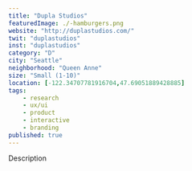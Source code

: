 ```yaml
---
title: "Dupla Studios"
featuredImage: ./-hamburgers.png
website: "http://duplastudios.com/"
twit: "duplastudios"
inst: "duplastudios"
category: "D"
city: "Seattle"
neighborhood: "Queen Anne"
size: "Small (1-10)"
location: [-122.34707781916704,47.69051889428885]
tags:
    - research
    - ux/ui
    - product
    - interactive
    - branding
published: true
---
```


Description
